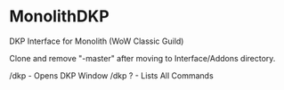 # MonolithDKP
DKP Interface for Monolith (WoW Classic Guild)

Clone and remove "-master" after moving to Interface/Addons directory.

/dkp - Opens DKP Window
/dkp ? - Lists All Commands
